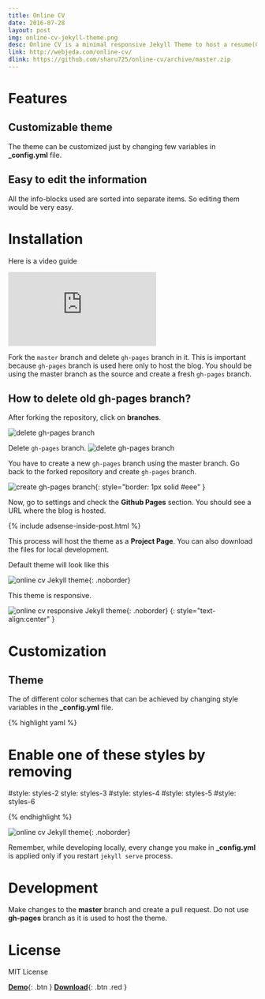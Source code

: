 ```yaml
---
title: Online CV
date: 2016-07-28
layout: post
img: online-cv-jekyll-theme.png
desc: Online CV is a minimal responsive Jekyll Theme to host a resume(CV) online.
link: http://webjeda.com/online-cv/
dlink: https://github.com/sharu725/online-cv/archive/master.zip
---
```




# Features

## Customizable theme
The theme can be customized just by changing few variables in **_config.yml** file.

## Easy to edit the information
All the info-blocks used are sorted into separate items. So editing them would be very easy.

# Installation

Here is a video guide

<iframe class="video" src="https://www.youtube.com/embed/T2nx6tj-ZH4" frameborder="0" allowfullscreen></iframe>

Fork the ``master`` branch and delete ``gh-pages`` branch in it. This is important because ``gh-pages`` branch is used here only to host the blog. You should be using the master branch as the source and create a fresh ``gh-pages`` branch.

## How to delete old **gh-pages** branch?
After forking the repository, click on **branches**.


![delete gh-pages branch]({{site.baseurl}}/images/delete-github-branch.png)

Delete ``gh-pages`` branch.
![delete gh-pages branch]({{site.baseurl}}/images/delete-github-branch-2.png)

You have to create a new ``gh-pages`` branch using the master branch. Go back to the forked repository and create ``gh-pages`` branch.

![create gh-pages branch]({{site.baseurl}}/images/create-gh-pages-branch.JPG){: style="border: 1px solid #eee" }

Now, go to settings and check the **Github Pages** section. You should see a URL where the blog is hosted.

{% include adsense-inside-post.html %}

This process will host the theme as a **Project Page**. You can also download the files for local development. 

Default theme will look like this

![online cv Jekyll theme](https://raw.githubusercontent.com/sharu725/online-cv/master/assets/images/online-cv-jekyll-theme.png){: .noborder}

This theme is responsive.

![online cv responsive Jekyll theme](https://github.com/sharu725/online-cv/raw/master/assets/images/online-cv-responsive-jekyll-theme.png){: .noborder}
{:  style="text-align:center" }

# Customization

## Theme
The of different color schemes that can be achieved by changing style variables in the **_config.yml** file.

{% highlight yaml %}

# Enable one of these styles by removing #
#style: styles-2
style: styles-3
#style: styles-4
#style: styles-5
#style: styles-6

{% endhighlight %}

![online cv Jekyll theme](https://github.com/sharu725/online-cv/raw/master/assets/images/online-cv-jekyll-theme-2.png){: .noborder}

Remember, while developing locally, every change you make in **_config.yml** is applied only if you restart ``jekyll serve`` process.

# Development
Make changes to the **master** branch and create a pull request. Do not use **gh-pages** branch as it is used to host the theme.

# License
MIT License

[**Demo**]({{page.link}}){: .btn }
[**Download**]({{page.dlink}}){: .btn .red }